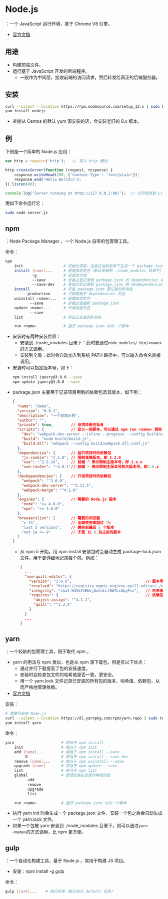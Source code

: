 # Node.js

：一个 JavaScript 运行环境，基于 Chrome V8 引擎。
- [官方文档](https://nodejs.org/en/docs/guides/)

## 用途
- 构建前端文件。
- 运行基于 JavaScript 开发的后端程序。
  - 一般作为中间层，接收前端的访问请求，然后转发给真正的后端服务器。

## 安装

```sh
curl --silent --location https://rpm.nodesource.com/setup_12.x | sudo bash -
yum install nodejs
```
- 直接从 Centos 的默认 yum 源安装的话，会安装老旧的 8.x 版本。

## 例

下例是一个简单的 Node.js 应用：
```js
var http = require('http');   // 导入 http 模块

http.createServer(function (request, response) {
    response.writeHead(200, {'Content-Type': 'text/plain'});
    response.end('Hello World\n');
}).listen(80);

console.log('Server running at http://127.0.0.1:80/');  // 打印信息到 Linux 终端
```

用如下命令运行它：
```sh
sudo node server.js
```

## npm

：Node Package Manager ，一个 Node.js 自带的包管理工具。

命令：
```sh
npm
    init                  # 初始化项目，这会在当前目录下生成一个 package.json
    install [name]...     # 安装指定的包（默认安装到 ./node_modules 目录下）
            -g            # 安装到全局
            --save        # 安装之后记录到 package.json 的 dependencies 中
            --save-dev    # 安装之后记录到 package.json 的 devDependencies 中
    install               # 安装 package.json 里记录的所有包
        --production      # 只安装属于 dependencies 的包
    uninstall <name>...   # 卸载指定的包
           --save         # 卸载之后更新 package.json
    update <name>...      # 升级指定的包
           --save
    list                  # 列出已安装的所有包

    run <name>            # 运行 package.json 中的一个脚本
```
- 安装时有两种安装位置：
  - 安装到 ./node_modules 目录下：此时要通过`node_modules/.bin/<name>`的方式调用。
  - 安装到全局：此时会自动加入到系统 PATH 路径中，可以输入命令名直接调用。
- 安装时可以指定版本号，如下：
    ```sh
    npm install jquery@3.0.0 --save
    npm update jquery@3.0.0 --save
    ```
- package.json 主要用于记录项目用到的依赖包及其版本，如下例：
    ```json
    {
      "name": "demo",
      "version": "0.0.1",
      "description": "一个前端示例",
      "author": "",
      "private": true,        // 该项目是否私有
      "scripts": {            // 定义一些脚本，可以通过 npm run <name> 调用
        "dev": "webpack-dev-server --inline --progress --config build/webpack.dev.conf.js --host 0.0.0.0",
        "build": "node build/build.js",
        "build:dll": "webpack --config build/webpack.dll.conf.js"
      },
      "dependencies": {       // 运行项目时的依赖包
        "js-cookie": "2.2.0", // 限制准确版本，即 2.2.0
        "vue": "^2.5.16",     // 前缀 ^ 表示限制主版本号，即 2.x.x
        "vue-router": "~3.0.1"// 前缀 ~ 表示限制主版本号和次版本号，即3.0.x
      },
      "devDependencies": {    // 开发项目时的依赖包
        "webpack": "^3.6.0",
        "webpack-dev-server": "^2.11.5",
        "webpack-merge": "^4.1.0"
      },
      "engines": {            // 需要的 Node.js 版本
        "node": ">= 4.0.0",
        "npm": ">= 3.0.0"
      },
      "browserslist": [       // 需要的浏览器
        "> 1%",               // 全球使用率超过 1%
        "last 5 versions",    // 兼容到最后 5 个版本
        "not ie <= 8"         // 不是 IE 8 及之前的版本
      ]
    }
    ```
  - 从 npm 5 开始，用 npm install 安装包时会自动生成 package-lock.json 文件，用于更详细地记录每个包。例如：
    ```json
    {
      ...
      "vue-quill-editor": {
        "version": "3.0.6",                                 // 版本号
        "resolved": "https://registry.npmjs.org/vue-quill-editor/-/vue-quill-editor-3.0.6.tgz",   // 下载地址
        "integrity": "sha1-H4VkYhHWijGoCnLLf0W7LxGbyPs=",   // 哈希值
        "requires": {                                       // 依赖包
          "object-assign": "^4.1.1",
          "quill": "^1.3.4"
        }
      }
      ...
    }
    ```

## yarn

：一个较新的包管理工具，用于取代 npm 。
- yarn 的用法与 npm 类似，也是从 npm 源下载包，但是有以下优点：
  - 通过并行下载提高了包的安装速度。
  - 安装时会检查包文件的哈希值是否一致，更安全。
  - 用一个 yarn.lock 文件记录已安装的所有包的版本、哈希值、依赖包，从而严格地管理依赖。
- [官方文档](https://yarnpkg.com/en/docs)

安装：
```sh
# 需要已安装 Node.js
curl --silent --location https://dl.yarnpkg.com/rpm/yarn.repo | sudo tee /etc/yum.repos.d/yarn.repo
yum install yarn
```

命令：
```sh
yarn                     # 相当于 npm install
    init                 # 相当于 npm init
    add [name]...        # 相当于 npm install --save
        -D               # 相当于 npm install --save-dev
    remove [name]...     # 相当于 npm uninstall --save
    upgrade [name]       # 相当于 npm update --save
    list                 # 相当于 npm list
    global               # 管理安装在全局作用域的包
          add
          remove
          upgrade
          list

    run <name>           # 运行 package.json 中的一个脚本
```
- 执行 yarn init 时会生成一个 package.json 文件，安装一个包之后会自动生成一个 yarn.lock 文件。
- 如果一个包被 yarn 安装到 ./node_modules 目录下，则可以通过`yarn <name>`的方式调用，比 npm 更方便。

## gulp

：一个自动化构建工具，基于 Node.js ，常用于构建 JS 项目。
- 安装：npm install -g gulp

命令：
```sh
gulp [task]...    # 执行任务（默认执行 default 任务）
```
